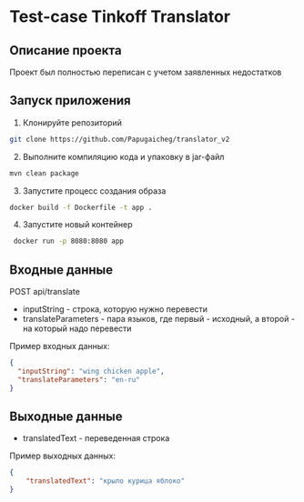 # Test-case Tinkoff Translator

## Описание проекта

Проект был полностью переписан с учетом заявленных недостатков

## Запуск приложения

1. Клонируйте репозиторий
```sh 
git clone https://github.com/Papugaicheg/translator_v2
```
   
2. Выполните компиляцию кода и упаковку в jar-файл
```sh 
mvn clean package
```

3. Запустите процесс создания образа
```sh 
docker build -f Dockerfile -t app .
```

4. Запустите новый контейнер 
```sh 
 docker run -p 8080:8080 app
```

## Входные данные
POST api/translate

* inputString - строка, которую нужно перевести
* translateParameters - пара языков, где первый - исходный, а второй - на который надо перевести

Пример входных данных:

```json
{
  "inputString": "wing chicken apple",
  "translateParameters": "en-ru"
}
```

## Выходные данные

* translatedText - переведенная строка

Пример выходных данных:

```json
{
    "translatedText": "крыло курица яблоко"
}
```


